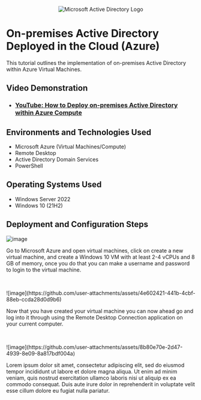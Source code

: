 <p align="center">
<img src="https://i.imgur.com/pU5A58S.png" alt="Microsoft Active Directory Logo"/>
</p>

<h1>On-premises Active Directory Deployed in the Cloud (Azure)</h1>
This tutorial outlines the implementation of on-premises Active Directory within Azure Virtual Machines.<br />


<h2>Video Demonstration</h2>

- ### [YouTube: How to Deploy on-premises Active Directory within Azure Compute](https://www.youtube.com)

<h2>Environments and Technologies Used</h2>

- Microsoft Azure (Virtual Machines/Compute)
- Remote Desktop
- Active Directory Domain Services
- PowerShell

<h2>Operating Systems Used </h2>

- Windows Server 2022
- Windows 10 (21H2)


<h2>Deployment and Configuration Steps</h2>

<p>
  
![image](https://github.com/user-attachments/assets/c371c730-0530-4441-9347-7b3c546db153)


</p>
<p>
Go to Microsoft Azure and open virtual machines, click on create a new virtual machine, and create a Windows 10 VM with at least 2-4 vCPUs and 8 GB of memory, once you do that you can make a username and password to login to the virtual machine.
</p>
<br />

<p>
![image](https://github.com/user-attachments/assets/4e602421-441b-4cbf-88eb-ccda28d0d9b6)

</p>
<p>
Now that you have created your virtual machine you can now ahead go and log into it through using the Remote Desktop Connection application on your current computer.
</p>
<br />

<p>
![image](https://github.com/user-attachments/assets/8b80e70e-2d47-4939-8e09-8a817bdf004a)
</p>
<p>
Lorem ipsum dolor sit amet, consectetur adipiscing elit, sed do eiusmod tempor incididunt ut labore et dolore magna aliqua. Ut enim ad minim veniam, quis nostrud exercitation ullamco laboris nisi ut aliquip ex ea commodo consequat. Duis aute irure dolor in reprehenderit in voluptate velit esse cillum dolore eu fugiat nulla pariatur.
</p>
<br />
